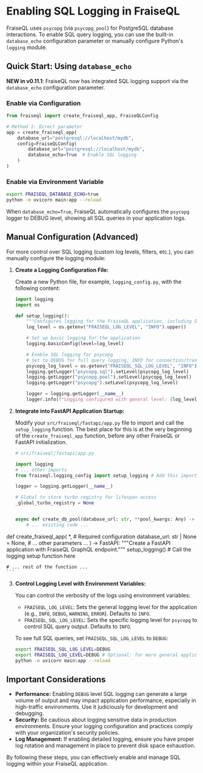 # Enabling SQL Logging in FraiseQL

FraiseQL uses `psycopg` (via `psycopg_pool`) for PostgreSQL database interactions. To enable SQL query logging, you can use the built-in `database_echo` configuration parameter or manually configure Python's `logging` module.

## Quick Start: Using `database_echo`

**NEW in v0.11.1**: FraiseQL now has integrated SQL logging support via the `database_echo` configuration parameter.

### Enable via Configuration

```python
from fraiseql import create_fraiseql_app, FraiseQLConfig

# Method 1: Direct parameter
app = create_fraiseql_app(
    database_url="postgresql://localhost/mydb",
    config=FraiseQLConfig(
        database_url="postgresql://localhost/mydb",
        database_echo=True  # Enable SQL logging
    )
)
```

### Enable via Environment Variable

```bash
export FRAISEQL_DATABASE_ECHO=true
python -m uvicorn main:app --reload
```

When `database_echo=True`, FraiseQL automatically configures the `psycopg` logger to DEBUG level, showing all SQL queries in your application logs.

## Manual Configuration (Advanced)

For more control over SQL logging (custom log levels, filters, etc.), you can manually configure the logging module:

1.  **Create a Logging Configuration File:**

    Create a new Python file, for example, `logging_config.py`, with the following content:

    ```python
    import logging
    import os

    def setup_logging():
        """Configures logging for the FraiseQL application, including SQL logging."""
        log_level = os.getenv("FRAISEQL_LOG_LEVEL", "INFO").upper()

        # Set up basic logging for the application
        logging.basicConfig(level=log_level)

        # Enable SQL logging for psycopg
        # Set to DEBUG for full query logging, INFO for connection/transaction info
        psycopg_log_level = os.getenv("FRAISEQL_SQL_LOG_LEVEL", "INFO").upper()
        logging.getLogger("psycopg.sql").setLevel(psycopg_log_level)
        logging.getLogger("psycopg.pool").setLevel(psycopg_log_level)
        logging.getLogger("psycopg").setLevel(psycopg_log_level)

        logger = logging.getLogger(__name__)
        logger.info(f"Logging configured with general level: {log_level}, SQL level: {psycopg_log_level}")
    ```

2.  **Integrate into FastAPI Application Startup:**

    Modify your `src/fraiseql/fastapi/app.py` file to import and call the `setup_logging` function. The best place for this is at the very beginning of the `create_fraiseql_app` function, before any other FraiseQL or FastAPI initialization.

    ```python
    # src/fraiseql/fastapi/app.py

    import logging
    # ... other imports
    from fraiseql.logging_config import setup_logging # Add this import

    logger = logging.getLogger(__name__)

    # Global to store turbo registry for lifespan access
    _global_turbo_registry = None


    async def create_db_pool(database_url: str, **pool_kwargs: Any) -> psycopg_pool.AsyncConnectionPool:
        # ... existing code ...


def create_fraiseql_app(
    *,
    # Required configuration
    database_url: str | None = None,
    # ... other parameters ...
) -> FastAPI:
    """Create a FastAPI application with FraiseQL GraphQL endpoint."""
    setup_logging() # Call the logging setup function here

    # ... rest of the function ...
    ```

3.  **Control Logging Level with Environment Variables:**

    You can control the verbosity of the logs using environment variables:

    *   `FRAISEQL_LOG_LEVEL`: Sets the general logging level for the application (e.g., `INFO`, `DEBUG`, `WARNING`, `ERROR`). Defaults to `INFO`.
    *   `FRAISEQL_SQL_LOG_LEVEL`: Sets the specific logging level for `psycopg` to control SQL query output. Defaults to `INFO`.

    To see full SQL queries, set `FRAISEQL_SQL_LOG_LEVEL` to `DEBUG`:

    ```bash
    export FRAISEQL_SQL_LOG_LEVEL=DEBUG
    export FRAISEQL_LOG_LEVEL=DEBUG # Optional: for more general application logs
    python -m uvicorn main:app --reload
    ```

## Important Considerations

*   **Performance:** Enabling `DEBUG` level SQL logging can generate a large volume of output and may impact application performance, especially in high-traffic environments. Use it judiciously for development and debugging.
*   **Security:** Be cautious about logging sensitive data in production environments. Ensure your logging configuration and practices comply with your organization's security policies.
*   **Log Management:** If enabling detailed logging, ensure you have proper log rotation and management in place to prevent disk space exhaustion.

By following these steps, you can effectively enable and manage SQL logging within your FraiseQL application.

